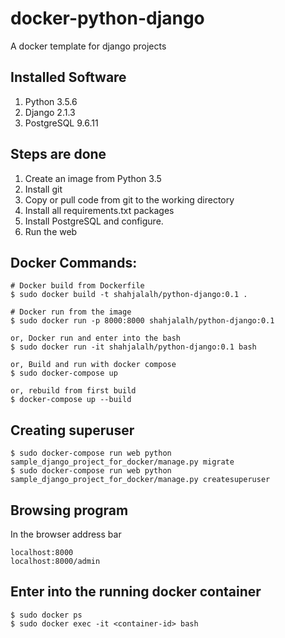 # docker-python-django

A docker template for django projects

## Installed Software

1. Python 3.5.6
2. Django 2.1.3
3. PostgreSQL 9.6.11

## Steps are done
1. Create an image from Python 3.5
2. Install git 
3. Copy or pull code from git to the working directory
4. Install all requirements.txt packages
5. Install PostgreSQL and configure.
6. Run the web


## Docker Commands:

```
# Docker build from Dockerfile
$ sudo docker build -t shahjalalh/python-django:0.1 .

# Docker run from the image
$ sudo docker run -p 8000:8000 shahjalalh/python-django:0.1

or, Docker run and enter into the bash
$ sudo docker run -it shahjalalh/python-django:0.1 bash

or, Build and run with docker compose
$ sudo docker-compose up

or, rebuild from first build
$ docker-compose up --build
```

## Creating superuser
```
$ sudo docker-compose run web python sample_django_project_for_docker/manage.py migrate
$ sudo docker-compose run web python sample_django_project_for_docker/manage.py createsuperuser
```

## Browsing program
In the browser address bar
```
localhost:8000
localhost:8000/admin
```

## Enter into the running docker container
```
$ sudo docker ps
$ sudo docker exec -it <container-id> bash
```
